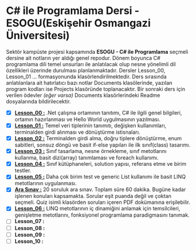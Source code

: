 # C# ile Programlama Dersi - ESOGU(Eskişehir Osmangazi Üniversitesi)

Sektör kampüste projesi kapsamında **ESOGU - C# ile Programlama** seçmeli dersine ait notların yer aldığı genel repodur. Dönem boyunca C# programlama dili temel unsurları ile anlatılacak olup nesne yönelimli dil özellikleri üzerinde durulması planlanmaktadır. Dersler Lesson_00, Lesson_01 ... formasyonunda klasörlendirilmektedir. Ders sırasında anlatılanlara ait hatırlatıcı bazı notlar Documents klasölerinde, yazılan program kodları ise Projects klasöründe toplanacaktır. Bir sonraki ders için verilen ödevler _(eğer varsa)_ Documents klasörlerindeki Readme dosyalarında bildirilecektir.

- [x] **[Lesson_00 :](https://github.com/buraksenyurt/akademi/tree/main/Lesson_00)** .Net çalışma ortamının tanıtımı, C# ile ilgili genel bilgileri, ortamın hazırlanması ve Hello World uygulmasının yazılması.
- [x] **[Lesson_01 :](https://github.com/buraksenyurt/akademi/tree/main/Lesson_01)** Temel veri tiplerinin tanımıtı, değişken kullanımları, terminalden girdi alınması ve dönüştürme istisnaları.
- [x] **[Lesson_02 :](https://github.com/buraksenyurt/akademi/tree/main/Lesson_02)** Terminalden girdi alma, doğru tiplere dönüştürme, enum sabitleri, sonsuz döngü ve basit if-else yapıları ile ilk sınıf(class) tasarımı.
- [x] **[Lesson_03 :](https://github.com/buraksenyurt/akademi/tree/main/Lesson_03)** Sınıf tasarlama, nesne örnekleme, sınıf metotlarını kullanma, basit dizi(array) tanımlaması ve foreach kullanımı.
- [x] **[Lesson_04 :](https://github.com/buraksenyurt/akademi/tree/main/Lesson_04)** Sınıf kütüphaneleri, solution yapısı, referans etme ve birim testler.
- [x] **[Lesson_05 :](https://github.com/buraksenyurt/akademi/tree/main/Lesson_05)** Daha çok birim test ve generic List kullanımı ile basit LINQ metotlarının uygulanması.
- [x] **[Ara Sınav :](https://github.com/buraksenyurt/akademi/tree/main/Quiz)** 20 soruluk ara sınav. Toplam süre 60 dakika. Bugüne kadar işlenen konuları kapsamakta. Sorular eşit puanda değil ve çoktan seçmeli. Quiz isimli klasörden soruları içeren PDF dokümanına erişilebilir.
- [x] **[Lesson_06 :](https://github.com/buraksenyurt/akademi/tree/main/Lesson_06)** LINQ metotlarının iç dinamiğini anlamak için temsilcileri, genişletme metotlarını, fonksiyonel programlama paradigmasını tanımak.
- [ ] **Lesson_07 :**
- [ ] **Lesson_08 :**
- [ ] **Lesson_09 :**
- [ ] **Lesson_10 :**